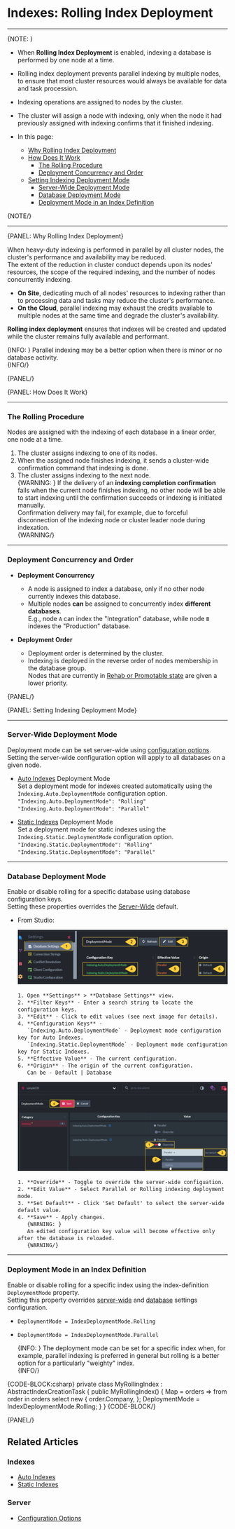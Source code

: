 # Indexes: Rolling Index Deployment
---

{NOTE: }

* When **Rolling Index Deployment** is enabled, indexing a database is performed by one node at a time.  
* Rolling index deployment prevents parallel indexing by multiple nodes, to ensure that most cluster resources 
  would always be available for data and task procession.  
* Indexing operations are assigned to nodes by the cluster.  
* The cluster will assign a node with indexing, only when the node it had previously assigned 
  with indexing confirms that it finished indexing.  


* In this page:  
  * [Why Rolling Index Deployment](../indexes/rolling-index-deployment#why-rolling-index-deployment)  
  * [How Does It Work](../indexes/rolling-index-deployment#how-does-it-work)  
     * [The Rolling Procedure](../indexes/rolling-index-deployment#the-rolling-procedure)  
     * [Deployment Concurrency and Order](../indexes/rolling-index-deployment#deployment-concurrency-and-order)  
  * [Setting Indexing Deployment Mode](../indexes/rolling-index-deployment#setting-indexing-deployment-mode)  
     * [Server-Wide Deployment Mode](../indexes/rolling-index-deployment#server-wide-deployment-mode)  
     * [Database Deployment Mode](../indexes/rolling-index-deployment#database-deployment-mode)  
     * [Deployment Mode in an Index Definition](../indexes/rolling-index-deployment#deployment-mode-in-an-index-definition)  

{NOTE/}

---

{PANEL: Why Rolling Index Deployment}

When heavy-duty indexing is performed in parallel by all cluster nodes, the cluster's 
performance and availability may be reduced.  
The extent of the reduction in cluster conduct depends upon its nodes' resources, 
the scope of the required indexing, and the number of nodes concurrently indexing.  

* **On Site**, dedicating much of all nodes' resources to indexing rather than to processing 
  data and tasks may reduce the cluster's performance.  
* **On the Cloud**, parallel indexing may exhaust the credits available to multiple nodes 
  at the same time and degrade the cluster's availability.  

**Rolling index deployment** ensures that indexes will be created and updated while 
the cluster remains fully available and performant.  

{INFO: }
Parallel indexing may be a better option when there is minor or no database activity.  
{INFO/}

{PANEL/}

{PANEL: How Does It Work}

---

### The Rolling Procedure

Nodes are assigned with the indexing of each database in a linear order, one node at a time.  

1. The cluster assigns indexing to one of its nodes.  
2. When the assigned node finishes indexing, it sends a cluster-wide confirmation command
   that indexing is done.  
3. The cluster assigns indexing to the next node.  
   {WARNING: }
   If the delivery of an **indexing completion confirmation** fails when the current node 
   finishes indexing, no other node will be able to start indexing until the confirmation 
   succeeds or indexing is initiated manually.  
   Confirmation delivery may fail, for example, due to forceful disconnection of the indexing 
   node or cluster leader node during indexation.  
   {WARNING/}

---

### Deployment Concurrency and Order

* **Deployment Concurrency**  
   * A node is assigned to index a database, only if no other node currently indexes this database.  
   * Multiple nodes **can** be assigned to concurrently index **different databases**.  
     E.g., node `A` can index the "Integration" database, while node `B` indexes the "Production" database.  

* **Deployment Order**  
  * Deployment order is determined by the cluster.  
  * Indexing is deployed in the reverse order of nodes membership in the database group.  
    Nodes that are currently in [Rehab or Promotable state](../server/clustering/distribution/distributed-database#database-topology) 
    are given a lower priority.  

{PANEL/}

{PANEL: Setting Indexing Deployment Mode}

---

### Server-Wide Deployment Mode

 Deployment mode can be set server-wide using [configuration options](../server/configuration/configuration-options#json).  
 Setting the server-wide configuration option will apply to all databases on a given node.  

* [Auto Indexes](../indexes/creating-and-deploying#auto-indexes) Deployment Mode  
  Set a deployment mode for indexes created automatically using the `Indexing.Auto.DeploymentMode` configuration option.  
  `"Indexing.Auto.DeploymentMode": "Rolling"`  
  `"Indexing.Auto.DeploymentMode": "Parallel"`  

* [Static Indexes](../indexes/creating-and-deploying#static-indexes) Deployment Mode  
  Set a deployment mode for static indexes using the `Indexing.Static.DeploymentMode` configuration option.  
  `"Indexing.Static.DeploymentMode": "Rolling"`  
  `"Indexing.Static.DeploymentMode": "Parallel"`  
    
---
### Database Deployment Mode

Enable or disable rolling for a specific database using database configuration keys.  
Setting these properties overrides the 
[Server-Wide](../indexes/rolling-index-deployment#server-wide-deployment-mode) default.  
 
* From Studio:  

    ![Database Configuration Keys](images/rolling-index-deployment-01.png "Database Configuration Keys")

      1. Open **Settings** > **Database Settings** view.  
      2. **Filter Keys** - Enter a search string to locate the configuration keys.  
      3. **Edit** - Click to edit values (see next image for details).  
      4. **Configuration Keys** -  
         `Indexing.Auto.DeploymentMode` - Deployment mode configuration key for Auto Indexes.  
         `Indexing.Static.DeploymentMode` - Deployment mode configuration key for Static Indexes.  
      5. **Effective Value** - The current configuration.  
      6. **Origin** - The origin of the current configuration.  
         Can be - Default | Database  

    ![Edit Values](images/rolling-index-deployment-02.png "Edit Values")

      1. **Override** - Toggle to override the server-wide configuation.  
      2. **Edit Value** - Select Parallel or Rolling indexing deployment mode.  
      3. **Set Default** - Click 'Set Default' to select the server-wide default value.  
      4. **Save** - Apply changes.  
         {WARNING: }
         An edited configuration key value will become effective only after the database is reloaded.  
         {WARNING/}
    
---

### Deployment Mode in an Index Definition

Enable or disable rolling for a specific index using the index-definition `DeploymentMode` property.  
Setting this property overrides [server-wide](../indexes/rolling-index-deployment#server-wide-deployment-mode) 
and [database](../indexes/rolling-index-deployment#database-deployment-mode) settings configuration.  
  
  * `DeploymentMode = IndexDeploymentMode.Rolling`  
  * `DeploymentMode = IndexDeploymentMode.Parallel`  
  
    {INFO: }
    The deployment mode can be set for a specific index when, for example, parallel indexing 
    is preferred in general but rolling is a better option for a particularly "weighty" index.  
    {INFO/}

  {CODE-BLOCK:csharp}
  private class MyRollingIndex : AbstractIndexCreationTask<Order>
  {
      public MyRollingIndex()
      {
          Map = orders => from order in orders
          select new
          {
              order.Company,
          };
          DeploymentMode = IndexDeploymentMode.Rolling;
      }
  }
  {CODE-BLOCK/}

{PANEL/}

## Related Articles

### Indexes
- [Auto Indexes](../indexes/creating-and-deploying#auto-indexes)  
- [Static Indexes](../indexes/creating-and-deploying#static-indexes)  

### Server
- [Configuration Options](../server/configuration/configuration-options#json)  
